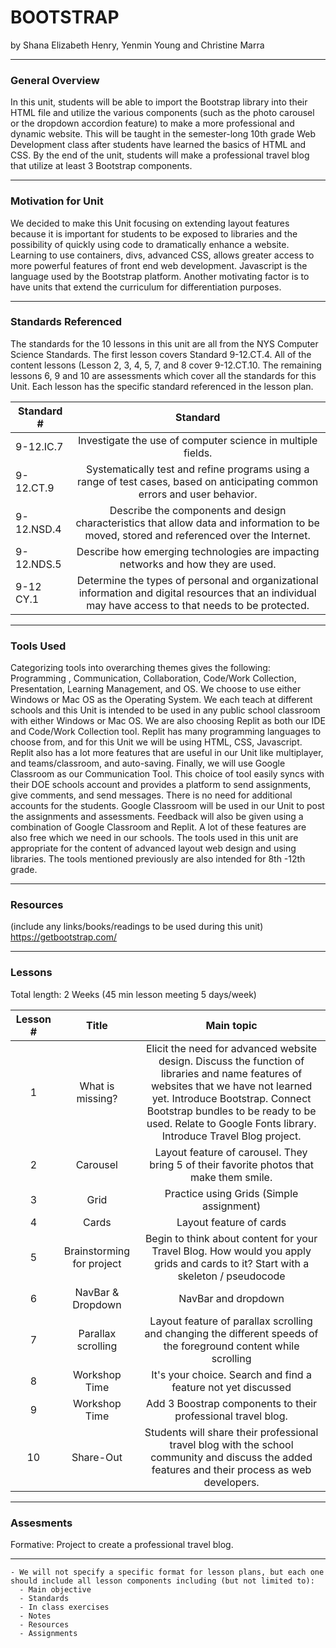 # BOOTSTRAP
by Shana Elizabeth Henry, Yenmin Young and Christine Marra

-----

### General Overview
In this unit, students will be able to import the Bootstrap library into their HTML file and utilize the various components (such as the photo carousel or the dropdown accordion feature) to make a more professional and dynamic website. This will be taught in the semester-long 10th grade Web Development class after students have learned the basics of HTML and CSS. By the end of the unit, students will make a professional travel blog that utilize at least 3 Bootstrap components.

---

### Motivation for Unit

We decided to make this Unit focusing on extending layout features because it is important for students to be exposed to libraries and the possibility of quickly using code to dramatically enhance a website. Learning to use containers, divs, advanced CSS, allows greater access to more powerful features of front end web development.  Javascript is the language used by the Bootstrap platform. Another motivating factor is to have units that extend the curriculum for differentiation purposes.  


---

### Standards Referenced

The standards for the 10 lessons in this unit are all from the NYS Computer Science Standards.  The first lesson covers Standard 9-12.CT.4.  All of the content lessons (Lesson 2, 3, 4, 5, 7, and 8 cover 9-12.CT.10. The remaining lessons 6, 9 and 10 are assessments which cover all the standards for this Unit. Each lesson has the specific standard referenced in the lesson plan. 


| Standard #     | Standard           | 
| -------------  |:-------------:| 
| 9-12.IC.7      | Investigate the use of computer science in multiple fields. |
| 9-12.CT.9      | Systematically test and refine programs using a range of test cases, based on anticipating common errors and user behavior. |
| 9-12.NSD.4     | Describe the components and design characteristics that allow data and information to be moved, stored and referenced over the Internet.|
| 9-12.NDS.5     | Describe how emerging technologies are impacting networks and how they are used. |
| 9-12 CY.1      | Determine the types of personal and organizational information and digital resources that an individual may have access to that needs to be protected. |

 ---

### Tools Used

Categorizing tools into overarching themes gives the following: Programming , Communication, Collaboration, Code/Work Collection,  Presentation, Learning Management, and OS.  We choose to use either Windows or Mac OS as the Operating System.  We each teach at different schools and this Unit is intended to be used in any public school classroom with either Windows or Mac OS.  We are also choosing Replit as both our IDE and Code/Work Collection tool.  Replit has many programming languages to choose from, and for this Unit we will be using HTML, CSS, Javascript.  Replit also has a lot more features that are useful in our Unit like multiplayer, and teams/classroom, and auto-saving. Finally, we will use Google Classroom as our Communication Tool.  This choice of tool easily syncs with their DOE schools account and provides a platform to send assignments, give comments, and send messages. There is no need for additional accounts for the students. Google Classroom will be used in our Unit to post the assignments and assessments.  Feedback will also be given using a combination of Google Classroom and Replit. A lot of these features are also free which we need in our schools. The tools used in this unit are appropriate for the content of advanced layout web design and using libraries.  The tools mentioned previously are also intended for 8th -12th grade. 

---

### Resources
(include any links/books/readings to be used during this unit)
https://getbootstrap.com/

---

### Lessons
Total length: 2 Weeks (45 min lesson meeting 5 days/week)

| Lesson #        | Title           | Main topic  |
| :-------------: |:-------------:| :------------:|
| 1      |  What is missing?     | Elicit the need for advanced website design. Discuss the function of libraries and name features of websites that we have not learned yet. Introduce Bootstrap. Connect Bootstrap bundles to be ready to be used. Relate to Google Fonts library. Introduce Travel Blog project.  |
| 2      |   Carousel    |  Layout feature of carousel. They bring 5 of their favorite photos that make them smile.  |
| 3      |   Grid    |  Practice using Grids (Simple assignment)  |
| 4      |  Cards    |  Layout feature of cards  |
| 5      |   Brainstorming for project  |  Begin to think about content for your Travel Blog. How would you apply grids and cards to it? Start with a skeleton / pseudocode  |
| 6      |   NavBar & Dropdown    |  NavBar and dropdown  |
| 7      |   Parallax scrolling   |  Layout feature of parallax scrolling and changing the different speeds of the foreground content while scrolling  |
| 8      |   Workshop Time   |  It's your choice. Search and find a feature not yet discussed  |
| 9      |   Workshop Time    |  Add 3 Boostrap components to their professional travel blog.   |
| 10     |   Share-Out    |  Students will share their professional travel blog with the school community and discuss the added features and their process as web developers.   |

---

### Assesments
Formative: Project to create a professional travel blog. 

---

    - We will not specify a specific format for lesson plans, but each one should include all lesson components including (but not limited to):
      - Main objective
      - Standards
      - In class exercises
      - Notes
      - Resources
      - Assignments
